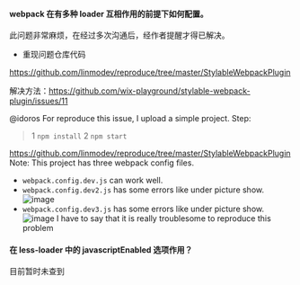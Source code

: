 #### webpack 在有多种 loader 互相作用的前提下如何配置。

此问题非常麻烦，在经过多次沟通后，经作者提醒才得已解决。

* 重现问题仓库代码

https://github.com/linmodev/reproduce/tree/master/StylableWebpackPlugin

解决方法：https://github.com/wix-playground/stylable-webpack-plugin/issues/11

@idoros
For reproduce this issue, I upload a simple project.
Step:

> 1 `npm install`
> 2 `npm start`

https://github.com/linmodev/reproduce/tree/master/StylableWebpackPlugin
Note:
This project has three webpack config files.

* `webpack.config.dev.js` can work well.
* `webpack.config.dev2.js` has some errors like under picture show.
  ![image](https://user-images.githubusercontent.com/21982105/40402055-28594fec-5e7c-11e8-9a9c-c9a49fe36af4.png)
* `webpack.config.dev3.js` has some errors like under picture show.
  ![image](https://user-images.githubusercontent.com/21982105/40402105-74611c26-5e7c-11e8-95d4-5b1fe847b90d.png)
  I have to say that it is really troublesome to reproduce this problem

#### 在 less-loader 中的 javascriptEnabled 选项作用？

目前暂时未查到
